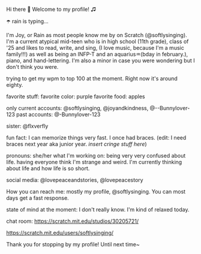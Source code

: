 Hi there 👋 Welcome to my profile! ♫

☂️ rain is typing...

I'm Joy, or Rain as most people know me by on Scratch (@softlysinging). 
I'm a current atypical mid-teen who is in high school (11th grade), class of '25 and likes to read, write, and sing, (I love music, because I'm a music family!!!) as well as being an INFP-T and an aquarius♒(bday in 
february.), piano, and hand-lettering. I'm also a minor in case you were wondering but I don't think you were.

trying to get my wpm to top 100 at the moment. Right now it's around eighty. 


favorite stuff: 
favorite color: purple
favorite food: apples

only current accounts: @softlysinging, @joyandkindness, @--Bunnylover-123
past accounts: @-Bunnylover-123

sister: @flxverfly

fun fact: I can memorize things very fast. I once had braces. (edit: I need braces next year aka junior year. *insert cringe stuff here*) 

pronouns: she/her
what I'm working on: being very very confused about life. 
having everyone think I'm strange and weird. 
I'm currently thinking about life and how life is so short. 

social media: @lovepeaceandstories, @lovepeacestory

How you can reach me: mostly my profile, @softlysinging. You can most days get a fast response. 

state of mind at the moment: I don't really know. I'm kind of relaxed today. 

chat room: https://scratch.mit.edu/studios/30205721/

https://scratch.mit.edu/users/softlysinging/

Thank you for stopping by my profile! Until next time~ 
